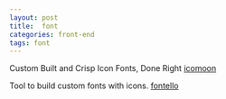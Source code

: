 ```yaml
---
layout: post
title:  font
categories: front-end
tags: font
---
```


Custom Built and Crisp Icon Fonts, Done Right
[icomoon](http://icomoon.io/)


Tool to build custom fonts with icons.
[fontello](http://fontello.com/)
